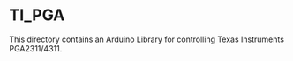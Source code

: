 TI_PGA
========================================================
This directory contains an Arduino Library for controlling Texas Instruments PGA2311/4311.